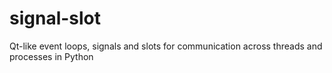 # signal-slot
Qt-like event loops, signals and slots for communication across threads and processes in Python
